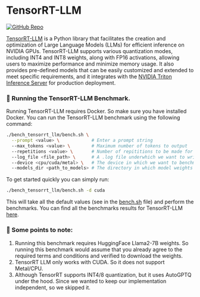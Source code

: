 # TensorRT-LLM

[![GitHub Repo](https://img.shields.io/badge/github-%23121011.svg?style=for-the-badge&logo=github&logoColor=white)](https://github.com/NVIDIA/TensorRT-LLM) &nbsp;

[TensorRT-LLM](https://github.com/NVIDIA/TensorRT-LLM) is a Python library that facilitates the creation and optimization of Large Language Models (LLMs) for efficient inference on NVIDIA GPUs. TensorRT-LLM supports various quantization modes, including INT4 and INT8 weights, along with FP16 activations, allowing users to maximize performance and minimize memory usage. It also provides pre-defined models that can be easily customized and extended to meet specific requirements, and it integrates with the [NVIDIA Triton Inference Server](https://github.com/triton-inference-server/server) for production deployment.

### 🚀 Running the TensorRT-LLM Benchmark.

Running TensorRT-LLM requires Docker. So make sure you have installed Docker. You can run the TensorRT-LLM  benchmark using the following command:

```bash
./bench_tensorrt_llm/bench.sh \
  --prompt <value> \            # Enter a prompt string
  --max_tokens <value> \        # Maximum number of tokens to output
  --repetitions <value> \       # Number of repititions to be made for the prompt.
  --log_file <file_path> \      # A .log file underwhich we want to write the results.
  --device <cpu/cuda/metal> \   # The device in which we want to benchmark.
  --models_dir <path_to_models> # The directory in which model weights are present
```

To get started quickly you can simply run:

```bash
./bench_tensorrt_llm/bench.sh -d cuda
```
This will take all the default values (see in the [bench.sh](/bench_tensorrt_llm/bench.sh) file) and perform the benchmarks. You can find all the benchmarks results for TensorRT-LLM [here](/docs/llama2.md).


### 👀 Some points to note:

1. Running this benchmark requires HuggingFace Llama2-7B weights. So running this benchmark would assume that you already agree to the required terms and conditions and verified to download the weights.
2. TensorRT LLM only works with CUDA. So it does not support Metal/CPU.
3. Although TensorRT supports INT4/8 quantization, but it uses AutoGPTQ under the hood. Since we wanted to keep our implementation independent, so we skipped it.
